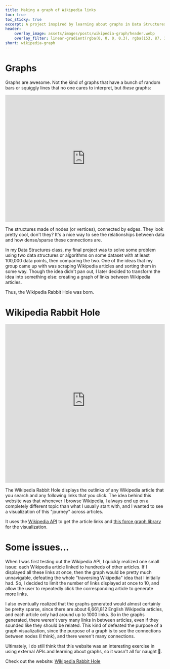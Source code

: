 ```yaml
---
title: Making a graph of Wikipedia links
toc: true
toc_sticky: true
excerpt: A project inspired by learning about graphs in Data Structures goes a bit off-kilter...
header:
    overlay_image: assets/images/posts/wikipedia-graph/header.webp
    overlay_filter: linear-gradient(rgba(0, 0, 0, 0.3), rgba(153, 87, 196, 0.5))
short: wikipedia-graph
---
```

# Graphs
Graphs are awesome. Not the kind of graphs that have a bunch of random bars or squiggly lines that no one cares to interpret, but _these_ graphs:

<iframe src="https://vasturiano.github.io/force-graph/example/load-json/" title="A graph of character interactions from Les Miserables" width="100%" height="400" frameborder="0"></iframe>

The structures made of nodes (or vertices), connected by edges. They look pretty cool, don't they? It's a nice way to see the relationships between data and how dense/sparse these connections are.

In my Data Structures class, my final project was to solve some problem using two data structures or algorithms on some dataset with at least 100,000 data points, then comparing the two. One of the ideas that my group came up with was scraping Wikipedia articles and sorting them in some way. Though the idea didn't pan out, I later decided to transform the idea into something else: creating a graph of links between Wikipedia articles.

Thus, the Wikipedia Rabbit Hole was born.

# Wikipedia Rabbit Hole

<iframe src="https://iammai.pythonanywhere.com/" title="wikipedia rabbit hole" width="100%" height="500" frameborder="0"></iframe>

The Wikipedia Rabbit Hole displays the outlinks of any Wikipedia article that you search and any following links that you click. The idea behind this website was that whenever I browse Wikipedia, I always end up on a completely different topic than what I usually start with, and I wanted to see a visualization of this "journey" across articles. 

It uses the [Wikipedia API](https://en.wikipedia.org/w/api.php) to get the article links and [this force graph library](https://github.com/vasturiano/force-graph) for the visualization.

# Some issues...
When I was first testing out the Wikipedia API, I quickly realized one small issue: each Wikipedia article linked to hundreds of other articles. If I displayed all these links at once, then the graph would be pretty much unnavigable, defeating the whole "traversing Wikipedia" idea that I initially had. So, I decided to limit the number of links displayed at once to 10, and allow the user to repeatedly click the corresponding article to generate more links.

I also eventually realized that the graphs generated would almost certainly be pretty sparse, since there are about 6,661,812 English Wikipedia articles, and each article only had around up to 1000 links. So in the graphs generated, there weren't very many links in between articles, even if they sounded like they should be related. This kind of defeated the purpose of a graph visualization, since the purpose of a graph is to see the connections between nodes (I think), and there weren't many connections.

Ultimately, I do still think that this website was an interesting exercise in using external APIs and learning about graphs, so it wasn't all for naught 🙂.

Check out the website: [Wikipedia Rabbit Hole](https://iammai.pythonanywhere.com/)